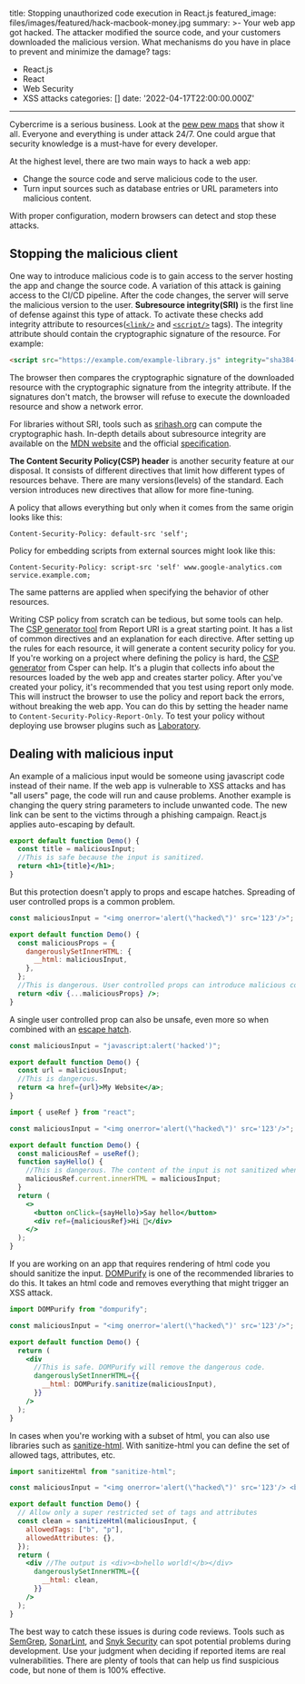 title: Stopping unauthorized code execution in React.js
featured_image: files/images/featured/hack-macbook-money.jpg
summary: >-
  Your web app got hacked. The attacker modified the source code, and your
  customers downloaded the malicious version. What mechanisms do you have in
  place to prevent and minimize the damage?
tags:
  - React.js
  - React
  - Web Security
  - XSS attacks
categories: []
date: '2022-04-17T22:00:00.000Z'
---
Cybercrime is a serious business. Look at the [pew pew maps](https://threatbutt.com/map/) that show it all. Everyone and everything is under attack 24/7. One could argue that security knowledge is a must-have for every developer.

At the highest level, there are two main ways to hack a web app:
- Change the source code and serve malicious code to the user.
- Turn input sources such as database entries or URL parameters into malicious content.

With proper configuration, modern browsers can detect and stop these attacks.

## Stopping the malicious client
One way to introduce malicious code is to gain access to the server hosting the app and change the source code. A variation of this attack is gaining access to the CI/CD pipeline. After the code changes, the server will serve the malicious version to the user.
**Subresource integrity(SRI)** is the first line of defense against this type of attack. To activate these checks add integrity attribute to resources([`<link/>`](https://developer.mozilla.org/en-US/docs/Web/HTML/Element/link#attributes) and [`<script/>`](https://developer.mozilla.org/en-US/docs/Web/HTML/Element/script#attributes) tags).
The integrity attribute should contain the cryptographic signature of the resource.
For example:
```html
<script src="https://example.com/example-library.js" integrity="sha384-qVuAfXRKap7fdgcCY5uykM6+R9GqQ8K/uxy9rx7HNQlGYl1kPzQho1wx4JwY8wC" crossorigin="anonymous"></script>
```

The browser then compares the cryptographic signature of the downloaded resource with the cryptographic signature from the integrity attribute. 
If the signatures don't match, the browser will refuse to execute the downloaded resource and show a network error.

For libraries without SRI, tools such as [srihash.org](https://www.srihash.org/) can compute the cryptographic hash. In-depth details about subresource integrity are available on the [MDN website](https://developer.mozilla.org/en-US/docs/Web/Security/Subresource_Integrity) and the official [specification](https://www.w3.org/TR/SRI/).

**The Content Security Policy(CSP) header** is another security feature at our disposal. 
It consists of different directives that limit how different types of resources behave. There are many versions(levels) of the standard. 
Each version introduces new directives that allow for more fine-tuning.

A policy that allows everything but only when it comes from the same origin looks like this:
```http
Content-Security-Policy: default-src 'self';
```
Policy for embedding scripts from external sources might look like this:
```http
Content-Security-Policy: script-src 'self' www.google-analytics.com service.example.com;
```
The same patterns are applied when specifying the behavior of other resources.

Writing CSP policy from scratch can be tedious, but some tools can help. 
The [CSP generator tool](https://report-uri.com/home/generate) from Report URI is a great starting point. 
It has a list of common directives and an explanation for each directive. After setting up the rules for each resource, it will generate a content security policy for you. If you're working on a project where defining the policy is hard, the [CSP generator](https://csper.io/docs/generating-content-security-policy) from Csper can help. It's a plugin that collects info about the resources loaded by the web app and creates starter policy. 
After you've created your policy, it's recommended that you test using report only mode. This will instruct the browser to use the policy and report back the errors, without breaking the web app. You can do this by setting the header name to `Content-Security-Policy-Report-Only`. 
To test your policy without deploying use browser plugins such as [Laboratory](https://addons.mozilla.org/en-US/firefox/addon/laboratory-by-mozilla/).


## Dealing with malicious input
An example of a malicious input would be someone using javascript code instead of their name. If the web app is vulnerable to XSS attacks and has "all users" page, the code will run and cause problems. 
Another example is changing the query string parameters to include unwanted code. The new link can be sent to the victims through a phishing campaign.
React.js applies auto-escaping by default. 
```jsx
export default function Demo() {
  const title = maliciousInput;
  //This is safe because the input is sanitized.
  return <h1>{title}</h1>;
}
```
But this protection doesn't apply to props and escape hatches.
Spreading of user controlled props is a common problem.
```jsx
const maliciousInput = "<img onerror='alert(\"hacked\")' src='123'/>";

export default function Demo() {
  const maliciousProps = {
    dangerouslySetInnerHTML: {
      __html: maliciousInput,
    },
  };
  //This is dangerous. User controlled props can introduce malicious code.
  return <div {...maliciousProps} />;
}
```
A single user controlled prop can also be unsafe, even more so when combined with an [escape hatch](https://reactjs.org/docs/design-principles.html#escape-hatches).
```jsx
const maliciousInput = "javascript:alert('hacked')";

export default function Demo() {
  const url = maliciousInput;
  //This is dangerous.
  return <a href={url}>My Website</a>;
}
```
```jsx
import { useRef } from "react";

const maliciousInput = "<img onerror='alert(\"hacked\")' src='123'/>";

export default function Demo() {
  const maliciousRef = useRef();
  function sayHello() {
    //This is dangerous. The content of the input is not sanitized when escape hatch is used.
    maliciousRef.current.innerHTML = maliciousInput;
  }
  return (
    <>
      <button onClick={sayHello}>Say hello</button>
      <div ref={maliciousRef}>Hi 👋</div>
    </>
  );
}
```

If you are working on an app that requires rendering of html code you should sanitize the input. [DOMPurify](https://github.com/cure53/DOMPurify) is one of the recommended libraries to do this.
It takes an html code and removes everything that might trigger an XSS attack.
```jsx
import DOMPurify from "dompurify";

const maliciousInput = "<img onerror='alert(\"hacked\")' src='123'/>";

export default function Demo() {
  return (
    <div
      //This is safe. DOMPurify will remove the dangerous code.
      dangerouslySetInnerHTML={{
        __html: DOMPurify.sanitize(maliciousInput),
      }}
    />
  );
}
```

In cases when you're working with a subset of html, you can also use libraries such as [sanitize-html](https://www.npmjs.com/package/sanitize-html). With sanitize-html you can define the set of allowed tags, attributes, etc.
```jsx
import sanitizeHtml from "sanitize-html";

const maliciousInput = "<img onerror='alert(\"hacked\")' src='123'/> <b>hello world!</b>";

export default function Demo() {
  // Allow only a super restricted set of tags and attributes
  const clean = sanitizeHtml(maliciousInput, {
    allowedTags: ["b", "p"],
    allowedAttributes: {},
  });
  return (
    <div //The output is <div><b>hello world!</b></div>
      dangerouslySetInnerHTML={{
        __html: clean,
      }}
    />
  );
}
```
The best way to catch these issues is during code reviews. 
Tools such as [SemGrep](https://semgrep.dev/), [SonarLint](https://www.sonarlint.org/), and [Snyk Security](https://snyk.io/product/snyk-code/) can spot potential problems during development. Use your judgment when deciding if reported items are real vulnerabilities. There are plenty of tools that can help us find suspicious code, but none of them is 100% effective.
